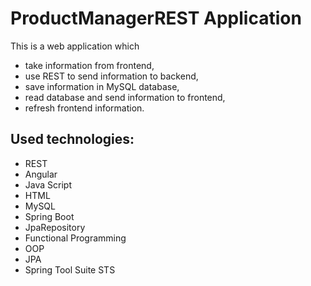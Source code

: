 # **ProductManagerREST Application**

This is a web application which
* take information from frontend,
* use REST to send information to backend,
* save information in MySQL database,
* read database and send information to frontend,
* refresh frontend information.

## Used technologies:
* REST
* Angular
* Java Script
* HTML
* MySQL
* Spring Boot
* JpaRepository
* Functional Programming
* OOP
* JPA
* Spring Tool Suite STS